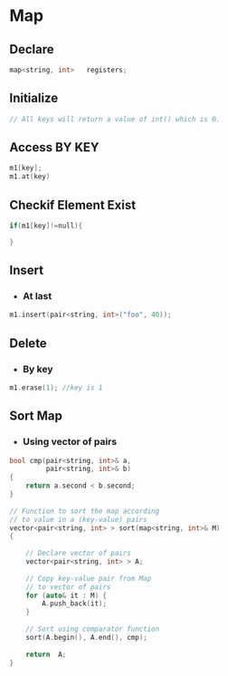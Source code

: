 # Map

## Declare

```c++
map<string, int>   registers;
```

## Initialize

```c++
// All keys will return a value of int() which is 0.

```

## Access BY KEY

```c++
m1[key];
m1.at(key)
``` 
## Checkif Element Exist

```c++
if(m1[key]!=null){

}
``` 

## Insert

* ### At last
```c++
m1.insert(pair<string, int>("foo", 40));
```
<!-- * ###  At ith position
```c++
 vec.insert(vec.begin() + i, 7);  
 ```-->
 
 ## Delete

* ###  By key
```c++
m1.erase(1); //key is 1
```

## Sort Map

* ### Using vector of pairs
```c++
bool cmp(pair<string, int>& a,
         pair<string, int>& b)
{
    return a.second < b.second;
}
  
// Function to sort the map according
// to value in a (key-value) pairs
vector<pair<string, int> > sort(map<string, int>& M)
{
  
    // Declare vector of pairs
    vector<pair<string, int> > A;
  
    // Copy key-value pair from Map
    // to vector of pairs
    for (auto& it : M) {
        A.push_back(it);
    }
  
    // Sort using comparator function
    sort(A.begin(), A.end(), cmp);
  
    return  A;
}
```

